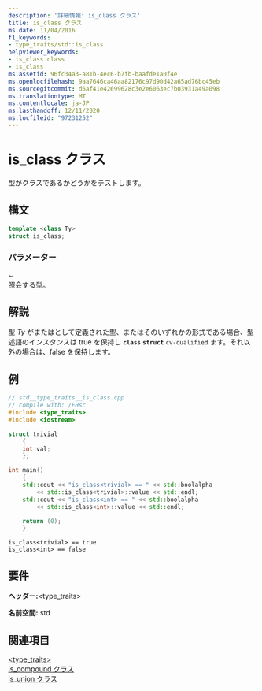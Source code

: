 ```yaml
---
description: '詳細情報: is_class クラス'
title: is_class クラス
ms.date: 11/04/2016
f1_keywords:
- type_traits/std::is_class
helpviewer_keywords:
- is_class class
- is_class
ms.assetid: 96fc34a3-a81b-4ec6-b7fb-baafde1a0f4e
ms.openlocfilehash: 9aa7646ca46aa82176c97d90d42a65ad76bc45eb
ms.sourcegitcommit: d6af41e42699628c3e2e6063ec7b03931a49a098
ms.translationtype: MT
ms.contentlocale: ja-JP
ms.lasthandoff: 12/11/2020
ms.locfileid: "97231252"
---
```

# <a name="is_class-class"></a>is_class クラス

型がクラスであるかどうかをテストします。

## <a name="syntax"></a>構文

```cpp
template <class Ty>
struct is_class;
```

### <a name="parameters"></a>パラメーター

*~*\
照会する型。

## <a name="remarks"></a>解説

型 *Ty* がまたはとして定義された型、またはそのいずれかの形式である場合、型述語のインスタンスは true を保持し **`class`** **`struct`** `cv-qualified` ます。それ以外の場合は、false を保持します。

## <a name="example"></a>例

```cpp
// std__type_traits__is_class.cpp
// compile with: /EHsc
#include <type_traits>
#include <iostream>

struct trivial
    {
    int val;
    };

int main()
    {
    std::cout << "is_class<trivial> == " << std::boolalpha
        << std::is_class<trivial>::value << std::endl;
    std::cout << "is_class<int> == " << std::boolalpha
        << std::is_class<int>::value << std::endl;

    return (0);
    }
```

```Output
is_class<trivial> == true
is_class<int> == false
```

## <a name="requirements"></a>要件

**ヘッダー:**\<type_traits>

**名前空間:** std

## <a name="see-also"></a>関連項目

[<type_traits>](../standard-library/type-traits.md)\
[is_compound クラス](../standard-library/is-compound-class.md)\
[is_union クラス](../standard-library/is-union-class.md)
